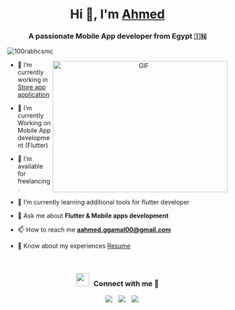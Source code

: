 <h1 align="center">Hi 👋, I'm <a href="https://100rabhcsmc.github.io/Me.io/" target="blank">
Ahmed</a></h1>
<h3 align="center">A passionate Mobile App developer from Egypt &#127470;&#127475</h3>

<p align="left"> <img src="https://komarev.com/ghpvc/?username=100rabhcsmc&label=Profile%20views&color=0e75b6&style=flat" alt="100rabhcsmc" /> </p>



<a target="_blank" align="center">
  <img align="right" top="500" height="300" width="400" alt="GIF" src="https://media.giphy.com/media/SWoSkN6DxTszqIKEqv/giphy.gif">
</a>

- 🔭 I’m currently working in <a href="https://github.com/AhmedGamalxp/store_app" target="blank">Store app application</a>

- 🌱 I’m currently Working on Mobile App development (Flutter)

- 🤝 I’m available for freelancing.

- 🌱 I’m currently learning additional tools for flutter developer

- 💬 Ask me about **Flutter & Mobile apps development**

- 📫 How to reach me **aahmed.ggamal00@gmail.com**

- 📄 Know about my experiences <a href="https://github.com/100rabhcsmc/Me.io/blob/master/01SaurabhChavanReactNativeResume.pdf" target="blank">Resume</a>
<br/>
<h3 align="center" > <img src="https://media.giphy.com/media/iY8CRBdQXODJSCERIr/giphy.gif" width="30" height="30" style="margin-right: 10px;">Connect with me 🤝 </h3>

<p align="center">

 <div align="center"  class="icons-social" style="margin-left: 10px;">
        <a style="margin-left: 10px;"  target="_blank" href="https://www.linkedin.com/in/ahmed-gamal-445075291/">
			<img src="https://img.icons8.com/doodle/40/000000/linkedin--v2.png"></a>
        <a style="margin-left: 10px;" target="_blank" href="https://github.com/AhmedGamalxp">
		<img src="https://img.icons8.com/doodle/40/000000/github--v1.png"></a>
        <a style="margin-left: 10px;" target="_blank" href="https://www.instagram.com/gemeexp">
			<img src="https://img.icons8.com/doodle/40/000000/instagram-new--v2.png"></a>
      </div>

</p>




